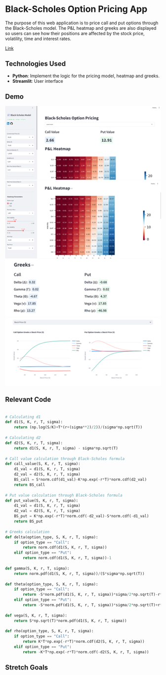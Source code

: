 # Black-Scholes Option Pricing App
The purpose of this web application is to price call and put options through the Black-Scholes model. The P&L heatmap and greeks are also displayed so users can see how their positions are affected by the stock price, volatility, time and interest rates.

[Link](https://pricingoptions.streamlit.app/)

## Technologies Used
- **Python**: Implement the logic for the pricing model, heatmap and greeks.
- **Streamlit**: User interface

## Demo
![](./images/1.png)
![](./images/2.png)
![](./images/3.png)
![](./images/4.png)

## Relevant Code

```python

# Calculating d1
def d1(S, K, r, T, sigma):
    return (np.log(S/K)+T*(r+(sigma**2)/2))/(sigma*np.sqrt(T))

# Calculating d2
def d2(S, K, r, T, sigma):
    return d1(S, K, r, T, sigma) - sigma*np.sqrt(T)

# Call value calculation through Black-Scholes formula
def call_value(S, K, r, T, sigma):
    d1_val = d1(S, K, r, T, sigma)
    d2_val = d2(S, K, r, T, sigma)
    BS_call = S*norm.cdf(d1_val)-K*np.exp(-r*T)*norm.cdf(d2_val)
    return BS_call

# Put value calculation through Black-Scholes formula
def put_value(S, K, r, T, sigma):
    d1_val = d1(S, K, r, T, sigma)
    d2_val = d2(S, K, r, T, sigma)
    BS_put = K*np.exp(-r*T)*norm.cdf(-d2_val)-S*norm.cdf(-d1_val)
    return BS_put

# Greeks calculation
def delta(option_type, S, K, r, T, sigma):
    if option_type == "Call":
        return norm.cdf(d1(S, K, r, T, sigma))
    elif option_type == "Put":
        return norm.cdf(d1(S, K, r, T, sigma))-1

def gamma(S, K, r, T, sigma):
    return norm.pdf(d1(S, K, r, T, sigma))/(S*sigma*np.sqrt(T))

def theta(option_type, S, K, r, T, sigma):
    if option_type == "Call":
        return -S*norm.pdf(d1(S, K, r, T, sigma))*sigma/2*np.sqrt(T)-r*K*np.exp(-r*T)*norm.cdf(d2(S, K, r, T, sigma))
    elif option_type == "Put":
        return -S*norm.pdf(d1(S, K, r, T, sigma))*sigma/2*np.sqrt(T)+r*K*np.exp(-r*T)*norm.cdf(-d2(S, K, r, T, sigma))

def vega(S, K, r, T, sigma):
    return S*np.sqrt(T)*norm.pdf(d1(S, K, r, T, sigma))

def rho(option_type, S, K, r, T, sigma):
    if option_type == "Call":
        return K*T*np.exp(-r*T)*norm.cdf(d2(S, K, r, T, sigma))
    elif option_type == "Put":
        return -K*T*np.exp(-r*T)*norm.cdf(-d2(S, K, r, T, sigma))

```

## Stretch Goals